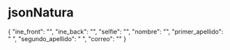 # jsonNatura
{
  "ine_front": "",
  "ine_back": "",
  "selfie": "",
  "nombre": "",
  "primer_apellido": " ",
  "segundo_apellido": " ",
  "correo": ""
}
